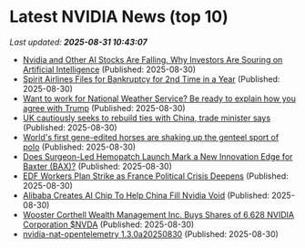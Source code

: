 # Latest NVIDIA News (top 10)
_Last updated: **2025-08-31 10:43:07**_

- [Nvidia and Other AI Stocks Are Falling. Why Investors Are Souring on Artificial Intelligence](https://biztoc.com/x/67b99122ab976c77) (Published: 2025-08-30)
- [Spirit Airlines Files for Bankruptcy for 2nd Time in a Year](https://biztoc.com/x/1abf125a268d8441) (Published: 2025-08-30)
- [Want to work for National Weather Service? Be ready to explain how you agree with Trump](https://biztoc.com/x/c53a5d79d884b8a6) (Published: 2025-08-30)
- [UK cautiously seeks to rebuild ties with China, trade minister says](https://biztoc.com/x/76bc24d60d9c28a2) (Published: 2025-08-30)
- [World's first gene-edited horses are shaking up the genteel sport of polo](https://biztoc.com/x/9df94bf7fb9e26c6) (Published: 2025-08-30)
- [Does Surgeon-Led Hemopatch Launch Mark a New Innovation Edge for Baxter (BAX)?](https://finance.yahoo.com/news/does-surgeon-led-hemopatch-launch-101541773.html) (Published: 2025-08-30)
- [EDF Workers Plan Strike as France Political Crisis Deepens](https://biztoc.com/x/0dd52d160078bdec) (Published: 2025-08-30)
- [Alibaba Creates AI Chip To Help China Fill Nvidia Void](https://slashdot.org/story/25/08/29/231249/alibaba-creates-ai-chip-to-help-china-fill-nvidia-void) (Published: 2025-08-30)
- [Wooster Corthell Wealth Management Inc. Buys Shares of 6,628 NVIDIA Corporation $NVDA](https://www.etfdailynews.com/2025/08/30/wooster-corthell-wealth-management-inc-buys-shares-of-6628-nvidia-corporation-nvda/) (Published: 2025-08-30)
- [nvidia-nat-opentelemetry 1.3.0a20250830](https://pypi.org/project/nvidia-nat-opentelemetry/1.3.0a20250830/) (Published: 2025-08-30)
